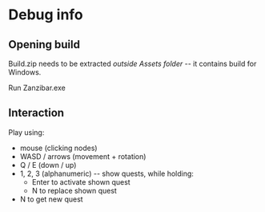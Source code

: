 # Debug info

## Opening build

Build.zip needs to be extracted *outside Assets folder* -- it contains
build for Windows.

Run Zanzibar.exe

## Interaction

Play using:

- mouse (clicking nodes)
- WASD / arrows (movement + rotation)
- Q / E (down / up)
- 1, 2, 3 (alphanumeric) -- show quests, while holding:
  - Enter to activate shown quest
  - N to replace shown quest
- N to get new quest
